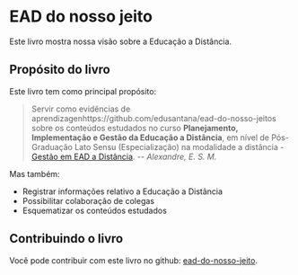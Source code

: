 # EAD do nosso jeito

Este livro mostra nossa visão sobre a Educação a Distância.

## Propósito do livro

Este livro tem como principal propósito:

> Servir como evidências de aprendizagenhttps://github.com/edusantana/ead-do-nosso-jeitos sobre os conteúdos estudados no curso **Planejamento, Implementação e Gestão da Educação a Distância**, em nível de Pós-Graduação Lato Sensu (Especialização) na modalidade a distância - [Gestão em EAD a Distância](http://www.lante.uff.br/sitenovo/index.php/pos-graduacao/gestao-de-educacao-a-distancia).
> -- <cite>Alexandre, E. S. M.</cite>

Mas também:

* Registrar informações relativo a Educação a Distância
* Possibilitar colaboração de colegas
* Esquematizar os conteúdos estudados

## Contribuindo o livro

Você pode contribuir com este livro no github: [ead-do-nosso-jeito](https://github.com/edusantana/ead-do-nosso-jeito).

